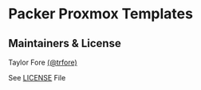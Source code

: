 # Packer Proxmox Templates

## Maintainers & License

Taylor Fore [(@trfore)](https://github.com/trfore)

See [LICENSE](LICENSE) File
